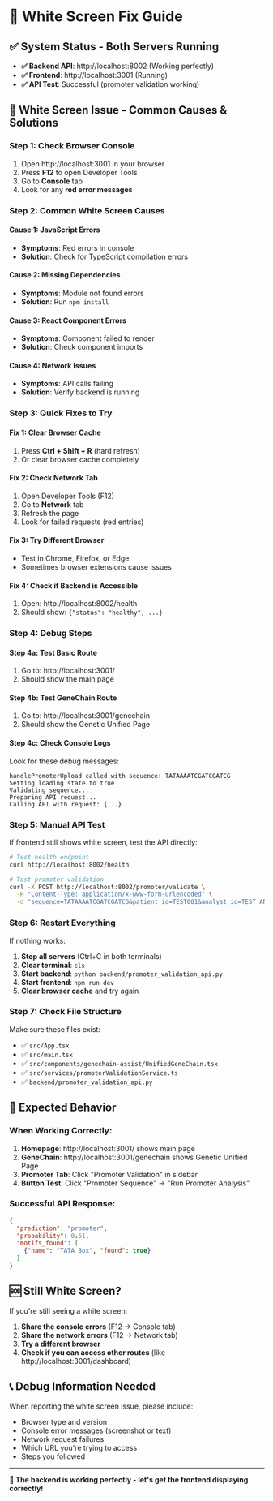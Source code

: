 # 🔧 White Screen Fix Guide

## ✅ **System Status - Both Servers Running**

- **✅ Backend API**: http://localhost:8002 (Working perfectly)
- **✅ Frontend**: http://localhost:3001 (Running)
- **✅ API Test**: Successful (promoter validation working)

## 🐛 **White Screen Issue - Common Causes & Solutions**

### **Step 1: Check Browser Console**
1. Open http://localhost:3001 in your browser
2. Press **F12** to open Developer Tools
3. Go to **Console** tab
4. Look for any **red error messages**

### **Step 2: Common White Screen Causes**

#### **Cause 1: JavaScript Errors**
- **Symptoms**: Red errors in console
- **Solution**: Check for TypeScript compilation errors

#### **Cause 2: Missing Dependencies**
- **Symptoms**: Module not found errors
- **Solution**: Run `npm install`

#### **Cause 3: React Component Errors**
- **Symptoms**: Component failed to render
- **Solution**: Check component imports

#### **Cause 4: Network Issues**
- **Symptoms**: API calls failing
- **Solution**: Verify backend is running

### **Step 3: Quick Fixes to Try**

#### **Fix 1: Clear Browser Cache**
1. Press **Ctrl + Shift + R** (hard refresh)
2. Or clear browser cache completely

#### **Fix 2: Check Network Tab**
1. Open Developer Tools (F12)
2. Go to **Network** tab
3. Refresh the page
4. Look for failed requests (red entries)

#### **Fix 3: Try Different Browser**
- Test in Chrome, Firefox, or Edge
- Sometimes browser extensions cause issues

#### **Fix 4: Check if Backend is Accessible**
1. Open: http://localhost:8002/health
2. Should show: `{"status": "healthy", ...}`

### **Step 4: Debug Steps**

#### **Step 4a: Test Basic Route**
1. Go to: http://localhost:3001/
2. Should show the main page

#### **Step 4b: Test GeneChain Route**
1. Go to: http://localhost:3001/genechain
2. Should show the Genetic Unified Page

#### **Step 4c: Check Console Logs**
Look for these debug messages:
```
handlePromoterUpload called with sequence: TATAAAATCGATCGATCG
Setting loading state to true
Validating sequence...
Preparing API request...
Calling API with request: {...}
```

### **Step 5: Manual API Test**

If frontend still shows white screen, test the API directly:

```bash
# Test health endpoint
curl http://localhost:8002/health

# Test promoter validation
curl -X POST http://localhost:8002/promoter/validate \
  -H "Content-Type: application/x-www-form-urlencoded" \
  -d "sequence=TATAAAATCGATCGATCG&patient_id=TEST001&analyst_id=TEST_ANALYST&user_role=Doctor"
```

### **Step 6: Restart Everything**

If nothing works:

1. **Stop all servers** (Ctrl+C in both terminals)
2. **Clear terminal**: `cls`
3. **Start backend**: `python backend/promoter_validation_api.py`
4. **Start frontend**: `npm run dev`
5. **Clear browser cache** and try again

### **Step 7: Check File Structure**

Make sure these files exist:
- ✅ `src/App.tsx`
- ✅ `src/main.tsx`
- ✅ `src/components/genechain-assist/UnifiedGeneChain.tsx`
- ✅ `src/services/promoterValidationService.ts`
- ✅ `backend/promoter_validation_api.py`

## 🎯 **Expected Behavior**

### **When Working Correctly:**
1. **Homepage**: http://localhost:3001/ shows main page
2. **GeneChain**: http://localhost:3001/genechain shows Genetic Unified Page
3. **Promoter Tab**: Click "Promoter Validation" in sidebar
4. **Button Test**: Click "Promoter Sequence" → "Run Promoter Analysis"

### **Successful API Response:**
```json
{
  "prediction": "promoter",
  "probability": 0.61,
  "motifs_found": [
    {"name": "TATA Box", "found": true}
  ]
}
```

## 🆘 **Still White Screen?**

If you're still seeing a white screen:

1. **Share the console errors** (F12 → Console tab)
2. **Share the network errors** (F12 → Network tab)
3. **Try a different browser**
4. **Check if you can access other routes** (like http://localhost:3001/dashboard)

## 📞 **Debug Information Needed**

When reporting the white screen issue, please include:
- Browser type and version
- Console error messages (screenshot or text)
- Network request failures
- Which URL you're trying to access
- Steps you followed

---

**🎯 The backend is working perfectly - let's get the frontend displaying correctly!**




